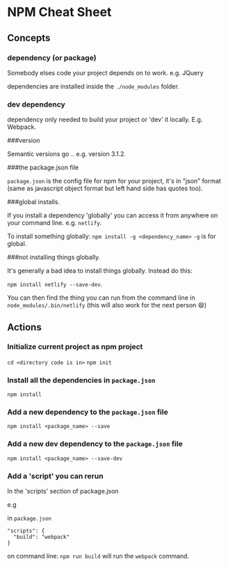 # NPM Cheat Sheet

## Concepts

### dependency (or package)

Somebody elses code your project depends on to work. e.g. JQuery

dependencies are installed inside the `./node_modules` folder.

### dev dependency

dependency only needed to build your project or 'dev' it locally. E.g. Webpack.

###version

Semantic versions go <major>.<minor>.<patch> e.g. version 3.1.2.

###the package.json file

`package.json` is the config file for npm for your project, it's in "json" format (same as javascript object format but left hand side has quotes too).

###global installs.

If you install a dependency 'globally' you can access it from anywhere on your command line. e.g. `netlify`.

To install something globally: `npm install -g <dependency_name>` `-g` is for global.


###not installing things globally.

It's generally a bad idea to install things globally. Instead do this:

`npm install netlify --save-dev`.

You can then find the thing you can run from the command line in `node_modules/.bin/netlify` (this will also work for the next person :smile:)

## Actions

### Initialize current project as npm project

`cd <directory code is in>`
`npm init`

### Install all the dependencies in `package.json`

`npm install`

### Add a new dependency to the `package.json` file

`npm install <package_name> --save`

### Add a new dev dependency to the `package.json` file

`npm install <package_name> --save-dev`

### Add a 'script' you can rerun

In the 'scripts' section of package.json

e.g

in `package.json`
```
"scripts": {
  "build": "webpack"
}
```

on command line: `npm run build` will run the `webpack` command.

